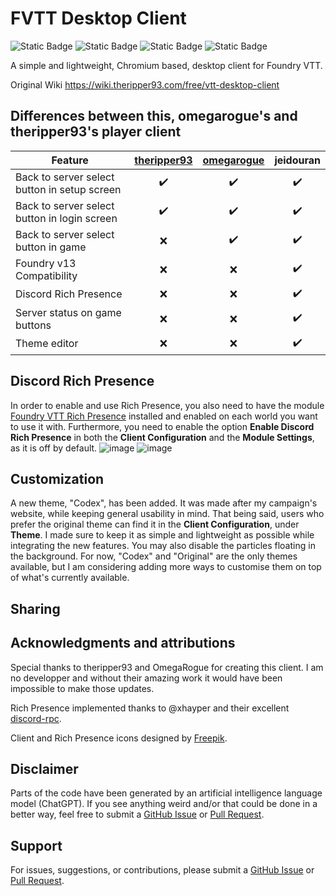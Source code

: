 # FVTT Desktop Client
![Static Badge](https://img.shields.io/badge/Foundry-v11-lightgreen)
![Static Badge](https://img.shields.io/badge/Foundry-v12-lightgreen)
![Static Badge](https://img.shields.io/badge/Foundry-v13-lightgreen)
![Static Badge](https://img.shields.io/badge/License-MIT-yellow)

A simple and lightweight, Chromium based, desktop client for Foundry VTT.

Original Wiki https://wiki.theripper93.com/free/vtt-desktop-client

## Differences between this, omegarogue's and theripper93's player client

| Feature                                      | [theripper93](https://github.com/theripper93/fvtt-player-client) | [omegarogue](https://github.com/OmegaRogue/fvtt-player-client) | jeidouran |
|----------------------------------------------|:----------------------------------------------------------------:|:--------------------------------------------------------------:|:---------:|
| Back to server select button in setup screen |                                ✔️                                |                               ✔️                              |    ✔️    |
| Back to server select button in login screen |                                ✔️                                |                               ✔️                              |    ✔️    |
| Back to server select button in game         |                                ❌                                |                               ✔️                              |    ✔️    |
| Foundry v13 Compatibility                    |                                ❌                                |                               ❌                              |    ✔️    |
| Discord Rich Presence                        |                                ❌                                |                               ❌                              |    ✔️    |
| Server status on game buttons                |                                ❌                                |                               ❌                              |    ✔️    |
| Theme editor                                 |                                ❌                                |                               ❌                              |    ✔️    |

## Discord Rich Presence

In order to enable and use Rich Presence, you also need to have the module [Foundry VTT Rich Presence](https://github.com/JeidoUran/fvtt-rich-presence) installed and enabled on each world you want to use it with. Furthermore, you need to enable the option **Enable Discord Rich Presence** in both the **Client Configuration** and the **Module Settings**, as it is off by default.
![image](https://github.com/user-attachments/assets/c6c7b2e8-d4d9-4d72-9ea7-8242e350f948)
![image](https://github.com/user-attachments/assets/aad94072-6e39-4138-88a0-28fbc687d02c)

## Customization

A new theme, "Codex", has been added. It was made after my campaign's website, while keeping general usability in mind. That being said, users who prefer the original theme can find it in the **Client Configuration**, under **Theme**. I made sure to keep it as simple and lightweight as possible while integrating the new features. You may also disable the particles floating in the background. For now, "Codex" and "Original" are the only themes available, but I am considering adding more ways to customise them on top of what's currently available.

## Sharing

## Acknowledgments and attributions
Special thanks to theripper93 and OmegaRogue for creating this client. I am no developper and without their amazing work it would have been impossible to make those updates.

Rich Presence implemented thanks to @xhayper and their excellent [discord-rpc](https://www.npmjs.com/package/@xhayper/discord-rpc?activeTab=readme).

Client and Rich Presence icons designed by [Freepik](http://www.freepik.com/).

## Disclaimer

Parts of the code have been generated by an artificial intelligence language model (ChatGPT). If you see anything weird and/or that could be done in a better way, feel free to submit a [GitHub Issue](https://github.com/JeidoUran/fvtt-player-client/issues) or [Pull Request](https://github.com/JeidoUran/fvtt-player-client/pulls).

## Support

For issues, suggestions, or contributions, please submit a [GitHub Issue](https://github.com/JeidoUran/fvtt-player-client/issues) or [Pull Request](https://github.com/JeidoUran/fvtt-player-client/pulls).
